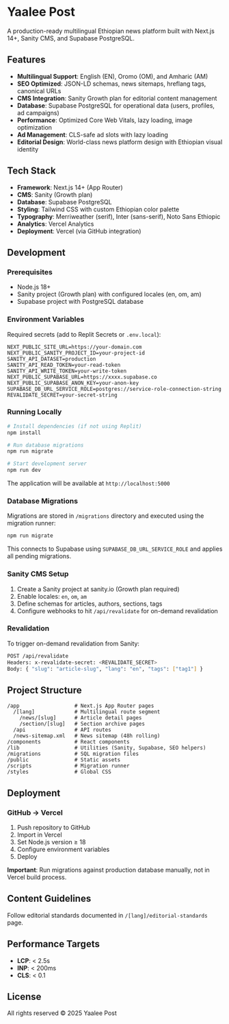 # Yaalee Post

A production-ready multilingual Ethiopian news platform built with Next.js 14+, Sanity CMS, and Supabase PostgreSQL.

## Features

- **Multilingual Support**: English (EN), Oromo (OM), and Amharic (AM)
- **SEO Optimized**: JSON-LD schemas, news sitemaps, hreflang tags, canonical URLs
- **CMS Integration**: Sanity Growth plan for editorial content management
- **Database**: Supabase PostgreSQL for operational data (users, profiles, ad campaigns)
- **Performance**: Optimized Core Web Vitals, lazy loading, image optimization
- **Ad Management**: CLS-safe ad slots with lazy loading
- **Editorial Design**: World-class news platform design with Ethiopian visual identity

## Tech Stack

- **Framework**: Next.js 14+ (App Router)
- **CMS**: Sanity (Growth plan)
- **Database**: Supabase PostgreSQL
- **Styling**: Tailwind CSS with custom Ethiopian color palette
- **Typography**: Merriweather (serif), Inter (sans-serif), Noto Sans Ethiopic
- **Analytics**: Vercel Analytics
- **Deployment**: Vercel (via GitHub integration)

## Development

### Prerequisites

- Node.js 18+
- Sanity project (Growth plan) with configured locales (en, om, am)
- Supabase project with PostgreSQL database

### Environment Variables

Required secrets (add to Replit Secrets or `.env.local`):

```
NEXT_PUBLIC_SITE_URL=https://your-domain.com
NEXT_PUBLIC_SANITY_PROJECT_ID=your-project-id
SANITY_API_DATASET=production
SANITY_API_READ_TOKEN=your-read-token
SANITY_API_WRITE_TOKEN=your-write-token
NEXT_PUBLIC_SUPABASE_URL=https://xxxx.supabase.co
NEXT_PUBLIC_SUPABASE_ANON_KEY=your-anon-key
SUPABASE_DB_URL_SERVICE_ROLE=postgres://service-role-connection-string
REVALIDATE_SECRET=your-secret-string
```

### Running Locally

```bash
# Install dependencies (if not using Replit)
npm install

# Run database migrations
npm run migrate

# Start development server
npm run dev
```

The application will be available at `http://localhost:5000`

### Database Migrations

Migrations are stored in `/migrations` directory and executed using the migration runner:

```bash
npm run migrate
```

This connects to Supabase using `SUPABASE_DB_URL_SERVICE_ROLE` and applies all pending migrations.

### Sanity CMS Setup

1. Create a Sanity project at sanity.io (Growth plan required)
2. Enable locales: `en`, `om`, `am`
3. Define schemas for articles, authors, sections, tags
4. Configure webhooks to hit `/api/revalidate` for on-demand revalidation

### Revalidation

To trigger on-demand revalidation from Sanity:

```bash
POST /api/revalidate
Headers: x-revalidate-secret: <REVALIDATE_SECRET>
Body: { "slug": "article-slug", "lang": "en", "tags": ["tag1"] }
```

## Project Structure

```
/app                  # Next.js App Router pages
  /[lang]             # Multilingual route segment
    /news/[slug]      # Article detail pages
    /section/[slug]   # Section archive pages
  /api                # API routes
  /news-sitemap.xml   # News sitemap (48h rolling)
/components           # React components
/lib                  # Utilities (Sanity, Supabase, SEO helpers)
/migrations           # SQL migration files
/public               # Static assets
/scripts              # Migration runner
/styles               # Global CSS
```

## Deployment

### GitHub → Vercel

1. Push repository to GitHub
2. Import in Vercel
3. Set Node.js version ≥ 18
4. Configure environment variables
5. Deploy

**Important**: Run migrations against production database manually, not in Vercel build process.

## Content Guidelines

Follow editorial standards documented in `/[lang]/editorial-standards` page.

## Performance Targets

- **LCP**: < 2.5s
- **INP**: < 200ms
- **CLS**: < 0.1

## License

All rights reserved © 2025 Yaalee Post
